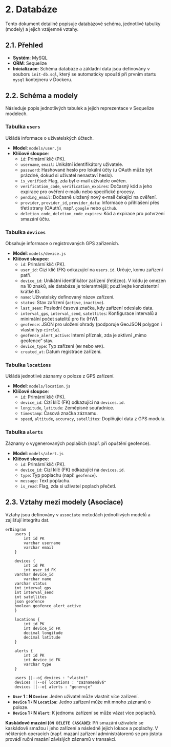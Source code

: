 # 2. Databáze

Tento dokument detailně popisuje databázové schéma, jednotlivé tabulky (modely) a jejich vzájemné vztahy.

## 2.1. Přehled

- **Systém**: MySQL
- **ORM**: Sequelize
- **Inicializace**: Schéma databáze a základní data jsou definovány v souboru `init-db.sql`, který se automaticky spouští při prvním startu `mysql` kontejneru v Dockeru.

## 2.2. Schéma a modely

Následuje popis jednotlivých tabulek a jejich reprezentace v Sequelize modelech.

### Tabulka `users`

Ukládá informace o uživatelských účtech.

- **Model**: `models/user.js`
- **Klíčové sloupce**:
  - `id`: Primární klíč (PK).
  - `username`, `email`: Unikátní identifikátory uživatele.
  - `password`: Hashované heslo pro lokální účty (u OAuth může být prázdné, dokud si uživatel nenastaví heslo).
  - `is_verified`: Flag, zda byl e-mail uživatele ověřen.
  - `verification_code`, `verification_expires`: Dočasný kód a jeho expirace pro ověření e‑mailu nebo specifické procesy.
  - `pending_email`: Dočasně uložený nový e‑mail čekající na ověření.
  - `provider`, `provider_id`, `provider_data`: Informace o přihlášení přes třetí strany (OAuth), např. `google` nebo `github`.
  - `deletion_code`, `deletion_code_expires`: Kód a expirace pro potvrzení smazání účtu.

### Tabulka `devices`

Obsahuje informace o registrovaných GPS zařízeních.

- **Model**: `models/device.js`
- **Klíčové sloupce**:
  - `id`: Primární klíč (PK).
  - `user_id`: Cizí klíč (FK) odkazující na `users.id`. Určuje, komu zařízení patří.
  - `device_id`: Unikátní identifikátor zařízení (řetězec). V kódu je omezen na 10 znaků, ale databáze je tolerantnější; používejte konzistentní krátké ID.
  - `name`: Uživatelsky definovaný název zařízení.
  - `status`: Stav zařízení (`active`, `inactive`).
  - `last_seen`: Poslední časová značka, kdy zařízení odeslalo data.
  - `interval_gps`, `interval_send`, `satellites`: Konfigurace intervalů a minimální počet satelitů pro fix (HW).
  - `geofence`: JSON pro uložení ohrady (podporuje GeoJSON polygon i vlastní typ `circle`).
  - `geofence_alert_active`: Interní příznak, zda je aktivní „mimo geofence“ stav.
  - `device_type`: Typ zařízení (`HW` nebo `APK`).
  - `created_at`: Datum registrace zařízení.

### Tabulka `locations`

Ukládá jednotlivé záznamy o poloze z GPS zařízení.

- **Model**: `models/location.js`
- **Klíčové sloupce**:
  - `id`: Primární klíč (PK).
  - `device_id`: Cizí klíč (FK) odkazující na `devices.id`.
  - `longitude`, `latitude`: Zeměpisné souřadnice.
  - `timestamp`: Časová značka záznamu.
  - `speed`, `altitude`, `accuracy`, `satellites`: Doplňující data z GPS modulu.

### Tabulka `alerts`

Záznamy o vygenerovaných poplaších (např. při opuštění geofence).

- **Model**: `models/alert.js`
- **Klíčové sloupce**:
  - `id`: Primární klíč (PK).
  - `device_id`: Cizí klíč (FK) odkazující na `devices.id`.
  - `type`: Typ poplachu (např. `geofence`).
  - `message`: Text poplachu.
  - `is_read`: Flag, zda si uživatel poplach přečetl.

## 2.3. Vztahy mezi modely (Asociace)

Vztahy jsou definovány v `associate` metodách jednotlivých modelů a zajišťují integritu dat.

```mermaid
erDiagram
    users {
        int id PK
        varchar username
        varchar email
    }

    devices {
        int id PK
        int user_id FK
    varchar device_id
        varchar name
    varchar status
    int interval_gps
    int interval_send
    int satellites
    json geofence
    boolean geofence_alert_active
    }

    locations {
        int id PK
        int device_id FK
        decimal longitude
        decimal latitude
    }

    alerts {
        int id PK
        int device_id FK
        varchar type
    }

    users ||--o{ devices : "vlastní"
    devices ||--o{ locations : "zaznamenává"
    devices ||--o{ alerts : "generuje"
```

- **`User` 1 : N `Device`**: Jeden uživatel může vlastnit více zařízení.
- **`Device` 1 : N `Location`**: Jedno zařízení může mít mnoho záznamů o poloze.
- **`Device` 1 : N `Alert`**: K jednomu zařízení se může vázat více poplachů.

**Kaskádové mazání (`ON DELETE CASCADE`)**: Při smazání uživatele se kaskádově smažou i jeho zařízení a následně jejich lokace a poplachy. V některých operacích (např. mazání zařízení administrátorem) se pro jistotu provádí ruční mazání závislých záznamů v transakci.
